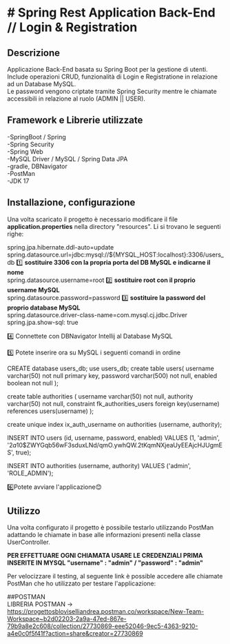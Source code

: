 # # Spring Rest Application Back-End // Login & Registration

    
## Descrizione
Applicazione Back-End basata su Spring Boot per la gestione di utenti.   
Include operazioni CRUD, funzionalità di Login e Registratione in relazione ad un Database MySQL.  
Le password vengono criptate tramite Spring Security mentre le chiamate accessibili in relazione al ruolo (ADMIN || USER).    
  
## Framework e Librerie utilizzate
-SpringBoot / Spring  
-Spring Security  
-Spring Web  
-MySQL Driver / MySQL / Spring Data JPA  
-gradle, DBNavigator  
-PostMan  
-JDK 17  
  
## Installazione, configurazione 

Una volta scaricato il progetto è necessario modificare il file **application.properties** nella directory "resources". Li si trovano le seguenti righe:  

spring.jpa.hibernate.ddl-auto=update  
spring.datasource.url=jdbc:mysql://${MYSQL_HOST:localhost}:3306/users_db                                             1️⃣ **sostituire 3306 con la propria porta del DB MySQL e indicarne il nome**      
spring.datasource.username=root                                                                                      2️⃣ **sostituire root con il proprio username MySQL**     
spring.datasource.password=password                                                                                  3️⃣ **sostituire la password del proprio database MySQL**     
spring.datasource.driver-class-name=com.mysql.cj.jdbc.Driver  
spring.jpa.show-sql: true  

4️⃣ Connettete con DBNavigator Intellij al Database MySQL

5️⃣ Potete inserire ora su MySQL i seguenti comandi in ordine

CREATE database users_db;
use users_db;
create table users(
                        username varchar(50) not null primary key,
                        password varchar(500) not null,
                        enabled boolean not null
);

create table authorities (
                              username varchar(50) not null,
                              authority varchar(50) not null,
                              constraint fk_authorities_users foreign key(username) references users(username)
);

create unique index ix_auth_username on authorities (username, authority);

INSERT INTO users (id, username, password, enabled)
VALUES (1, 'admin', '$2a$10$ZWYGqb56wF3sduxLNd/qmO.ywhQW.2tKqmNXjeaUyEEAjcHJUgmES', true);

INSERT INTO authorities (username, authority)
VALUES ('admin', 'ROLE_ADMIN');

6️⃣Potete avviare l'applicazione😊

## Utilizzo
Una volta configurato il progetto è possibile testarlo utilizzando PostMan adattando le chiamate in base alle informazioni presenti nella classe UserController.

**PER EFFETTUARE OGNI CHIAMATA USARE LE CREDENZIALI PRIMA INSERITE IN MYSQL "username" : "admin" / "password" : "admin"**
    
Per velocizzare il testing, al seguente link è possible accedere alle chiamate PostMan che ho utilizzato per testare l'applicazione:  
  
##POSTMAN  
LIBRERIA POSTMAN ->   https://progettosbloviselliandrea.postman.co/workspace/New-Team-Workspace~b2d02203-2a9a-47ed-867e-79b9a8e2c608/collection/27730869-eee52046-9ec5-4363-9210-a4e0c0f5f41f?action=share&creator=27730869
